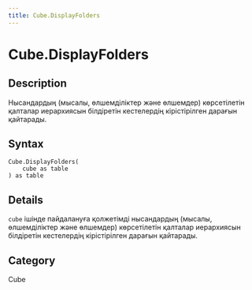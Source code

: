```yaml
---
title: Cube.DisplayFolders
---
```


# Cube.DisplayFolders


## Description

Нысандардың (мысалы, өлшемділіктер және өлшемдер) көрсетілетін қалталар иерархиясын білдіретін кестелердің кірістірілген дарағын қайтарады.


## Syntax

```powerquery
Cube.DisplayFolders(
    cube as table
) as table
```


## Details

<code>cube</code> ішінде пайдалануға қолжетімді нысандардың (мысалы, өлшемділіктер және өлшемдер) көрсетілетін қалталар иерархиясын білдіретін кестелердің кірістірілген дарағын қайтарады.



## Category
Cube
